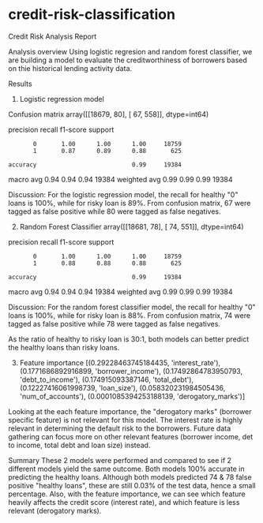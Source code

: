 # credit-risk-classification
Credit Risk Analysis Report

Analysis overview
Using logistic regresion and random forest classifier, we are building a model to evaluate the creditworthiness of borrowers based on thie historical lending activity data.

Results
1. Logistic regression model

Confusion matrix
array([[18679,    80],
       [   67,   558]], dtype=int64)

precision    recall  f1-score   support

           0       1.00      1.00      1.00     18759
           1       0.87      0.89      0.88       625

    accuracy                           0.99     19384
   macro avg       0.94      0.94      0.94     19384
weighted avg       0.99      0.99      0.99     19384

Discussion: For the logistic regression model, the recall for healthy "0" loans is 100%, while for risky loan is 89%. From confusion matrix, 67 were tagged as false positive while 80 were tagged as false negatives. 



2. Random Forest Classifier
array([[18681,    78],
       [   74,   551]], dtype=int64)

precision    recall  f1-score   support

           0       1.00      1.00      1.00     18759
           1       0.88      0.88      0.88       625

    accuracy                           0.99     19384
   macro avg       0.94      0.94      0.94     19384
weighted avg       0.99      0.99      0.99     19384

Discussion: For the random forest classifier model, the recall for healthy "0" loans is 100%, while for risky loan is 88%. From confusion matrix, 74 were tagged as false positive while 78 were tagged as false negatives. 

As the ratio of healthy to risky loan is 30:1, both models can better predict the healthy loans than risky loans.

3. Feature importance
[(0.29228463745184435, 'interest_rate'),
 (0.1771686892916899, 'borrower_income'),
 (0.17492864783950793, 'debt_to_income'),
 (0.174915093387146, 'total_debt'),
 (0.12227416061998739, 'loan_size'),
 (0.058320231984505436, 'num_of_accounts'),
 (0.0001085394253188139, 'derogatory_marks')]

 Looking at the each feature importance, the "derogatory marks" (borrower specific feature) is not relevant for this model. The interest rate is highly relevant in determining the default risk to the borrowers. Future data gathering can focus more on other relevant features (borrower income, det to income, total debt and loan size) instead.

 Summary
 These 2 models were performed and compared to see if 2 different models yield the same outcome. Both models 100% accurate in predicting the healthy loans. Although both models predicted 74 & 78 false positive "healthy loans", these are still 0.03% of the test data, hence a small percentage. Also, with the feature importance, we can see which feature heavily affects the credit score (interest rate), and which feature is less relevant (derogatory marks).
